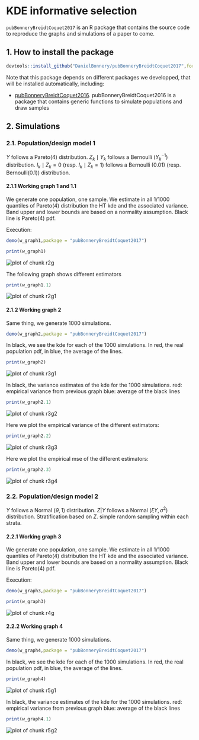 # KDE informative selection
`pubBonneryBreidtCoquet2017` is an R package that contains the source code to reproduce the graphs and simulations of a paper to come.

## 1. How to install the package

```r
devtools::install_github("DanielBonnery/pubBonneryBreidtCoquet2017",force=TRUE)
```

Note that this package depends on different packages we developped, that will be installed automatically, including:
* [pubBonneryBreidtCoquet2016](https://github.com/DanielBonnery/pubBonneryBreidtCoquet2017). pubBonneryBreidtCoquet2016 is a package that contains generic functions to simulate populations and draw samples

## 2. Simulations
### 2.1. Population/design model 1

$Y$ follows a Pareto(4) distribution.
$Z_k\mid Y_k$ follows a Bernoulli ($Y_k^{-1}$) distribution.
$I_k\mid Z_k=0$ (resp. $I_k\mid Z_k=1$) follows a Bernoulli (0.01) (resp. Bernoulli(0.1)) distribution.

#### 2.1.1 Working graph 1 and 1.1

We generate one population, one sample.
We estimate in all 1/1000 quantiles of Pareto(4) distribution the HT kde and the associated variance.
Band upper and lower bounds are based on a normality assumption.
Black line is Pareto(4) pdf.

Execution: 






```r
demo(w_graph1,package = "pubBonneryBreidtCoquet2017")
```


```r
print(w_graph1)
```

![plot of chunk r2g](figure/r2g-1.png)


The following graph shows different estimators

```r
print(w_graph1.1)
```

![plot of chunk r2g1](figure/r2g1-1.png)


#### 2.1.2 Working graph 2

Same thing, we generate 1000 simulations.

```r
demo(w_graph2,package = "pubBonneryBreidtCoquet2017")
```
In black, we see the kde for each of the 1000 simulations.
In red, the real population pdf, in blue, the average of the lines. 


```r
print(w_graph2)
```

![plot of chunk r3g1](figure/r3g1-1.png)


In black, the variance estimates of the kde for the 1000 simulations.
red: empirical variance from previous graph
blue: average of the black lines


```r
print(w_graph2.1)
```

![plot of chunk r3g2](figure/r3g2-1.png)

Here we plot the empirical variance of the different estimators:

```r
print(w_graph2.2)
```

![plot of chunk r3g3](figure/r3g3-1.png)

Here we plot the empirical  mse of the different estimators:

```r
print(w_graph2.3)
```

![plot of chunk r3g4](figure/r3g4-1.png)




### 2.2. Population/design model 2
$Y$ follows a Normal $(\theta, 1)$ distribution.
$Z| Y$ follows a Normal  $(\xi Y,\sigma^2)$ distribution.
Stratification based on $Z$. simple random sampling within each strata.

#### 2.2.1 Working graph 3

We generate one population, one sample.
We estimate in all 1/1000 quantiles of Pareto(4) distribution the HT kde and the associated variance.
Band upper and lower bounds are based on a normality assumption.
Black line is Pareto(4) pdf.

Execution: 



```r
demo(w_graph3,package = "pubBonneryBreidtCoquet2017")
```


```r
print(w_graph3)
```

![plot of chunk r4g](figure/r4g-1.png)


#### 2.2.2 Working graph 4

Same thing, we generate 1000 simulations.

```r
demo(w_graph4,package = "pubBonneryBreidtCoquet2017")
```
In black, we see the kde for each of the 1000 simulations.
In red, the real population pdf, in blue, the average of the lines. 


```r
print(w_graph4)
```

![plot of chunk r5g1](figure/r5g1-1.png)


In black, the variance estimates of the kde for the 1000 simulations.
red: empirical variance from previous graph
blue: average of the black lines


```r
print(w_graph4.1)
```

![plot of chunk r5g2](figure/r5g2-1.png)

